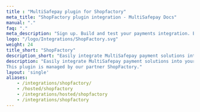 ```yaml
---
title : "MultiSafepay plugin for Shopfactory"
meta_title: "ShopFactory plugin integration - MultiSafepay Docs"
manual: "."
faq: "."
meta_description: "Sign up. Build and test your payments integration. Explore our products and services. Use our API Reference, SDKs, and wrappers. Get support."
logo: "/logo/Integrations/ShopFactory.svg"
weight: 24
title_short: "ShopFactory"
description_short: "Easily integrate MultiSafepay payment solutions into your ShopFactory webshop with the free plugin."
description: "Easily integrate MultiSafepay payment solutions into your ShopFactory webshop with the free plugin.
This plugin is managed by our partner ShopFactory."
layout: 'single'
aliases: 
    - /integrations/shopfactory/
    - /hosted/shopfactory
    - /integrations/hosted/shopfactory
    - /integrations/shopfactory
---
```

